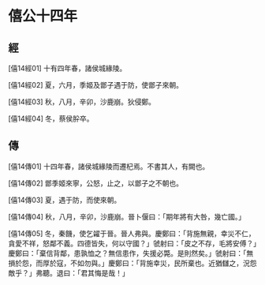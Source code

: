 # 僖公十四年

## 經 <a name="05Xi14Jing"></a>

<a name="05Xi14Jing01">[僖14經01]</a> 十有四年春，諸侯城緣陵。

<a name="05Xi14Jing02">[僖14經02]</a> 夏，六月，季姬及鄫子遇于防，使鄫子來朝。

<a name="05Xi14Jing03">[僖14經03]</a> 秋，八月，辛卯，沙鹿崩。狄侵鄭。

<a name="05Xi14Jing04">[僖14經04]</a> 冬，蔡侯肸卒。

## 傳 <a name="05Xi14Zhuan"></a>

<a name="05Xi14Zhuan01">[僖14傳01]</a> 十四年春，諸侯城緣陵而遷杞焉。不書其人，有闕也。

<a name="05Xi14Zhuan02">[僖14傳02]</a> 鄫季姬來寧，公怒，止之，以鄫子之不朝也。

<a name="05Xi14Zhuan03">[僖14傳03]</a> 夏，遇于防，而使來朝。

<a name="05Xi14Zhuan04">[僖14傳04]</a> 秋，八月，辛卯，沙鹿崩。晉卜偃曰：「期年將有大咎，幾亡國。」

<a name="05Xi14Zhuan05">[僖14傳05]</a> 冬，秦饑，使乞糴于晉。晉人弗與。慶鄭曰：「背施無親，幸災不仁，貪愛不祥，怒鄰不義。四德皆失，何以守國？」虢射曰：「皮之不存，毛將安傅？」慶鄭曰：「棄信背鄰，患孰恤之？無信患作，失援必斃。是則然矣。」虢射曰：「無損於怨，而厚於寇，不如勿與。」慶鄭曰：「背施幸災，民所棄也。近猶讎之，況怨敵乎？」弗聽。退曰：「君其悔是哉！」

